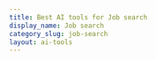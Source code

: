 ```yaml
---
title: Best AI tools for Job search
display_name: Job search
category_slug: job-search
layout: ai-tools
---
```

